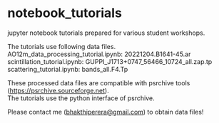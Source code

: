 # notebook_tutorials
jupyter notebook tutorials prepared for various student workshops.

The tutorials use following data files. <br />
AO12m_data_processing_tutorial.ipynb:	20221204.B1641-45.ar <br />
scintillation_tutorial.ipynb:		GUPPI_J1713+0747_56466_10724_all.zap.tp <br />
scattering_tutorial.ipynb:		bands_all.F4.Tp <br />

These processed data files are compatible with psrchive tools (https://psrchive.sourceforge.net). <br />
The tutorials use the python interface of psrchive. 

Please contact me (bhakthiperera@gmail.com) to obtain data files!
 
